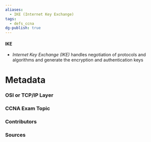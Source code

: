 ```yaml
---
aliases:
  - IKE (Internet Key Exchange)
tags:
  - defs_ccna
dg-publish: true
---
```

#### IKE
- *Internet Key Exchange (IKE)* handles negotiation of protocols and algorithms and generate the encryption and authentication keys

# Metadata
### OSI or TCP/IP Layer

### CCNA Exam Topic

### Contributors

### Sources
